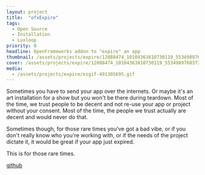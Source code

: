 ```yaml
---
layout: project
title:  "ofxExpire"
tags:
  - Open Source
  - Installation
  - Luxloop
priority: 0
headline: OpenFrameworks addon to "expire" an app
thumbnail: /assets/projects/expire/12088474_10104363810730119_5534989760372970350_n.jpg
cover: /assets/projects/expire/12088474_10104363810730119_5534989760372970350_n.jpg
media:
  - /assets/projects/expire/ezgif-491305695.gif
---
```

Sometimes you have to send your app over the internets. Or maybe it's an art installation for a show but you won't be there during teardown. Most of the time, we trust people to be decent and not re-use your app or project without your consent. Most of the time, the people we trust actually are decent and would never do that.

Sometimes though, for those rare times you've got a bad vibe, or if you don't really know who you're working with, or if the needs of the project dictate it, it would be great if your app just expired.

This is for those rare times.

[github](https://github.com/luxloop/ofxExpire)

